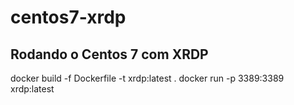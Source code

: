 # centos7-xrdp
## Rodando o Centos 7 com XRDP

docker build -f Dockerfile -t xrdp:latest .
docker run -p 3389:3389 xrdp:latest 
